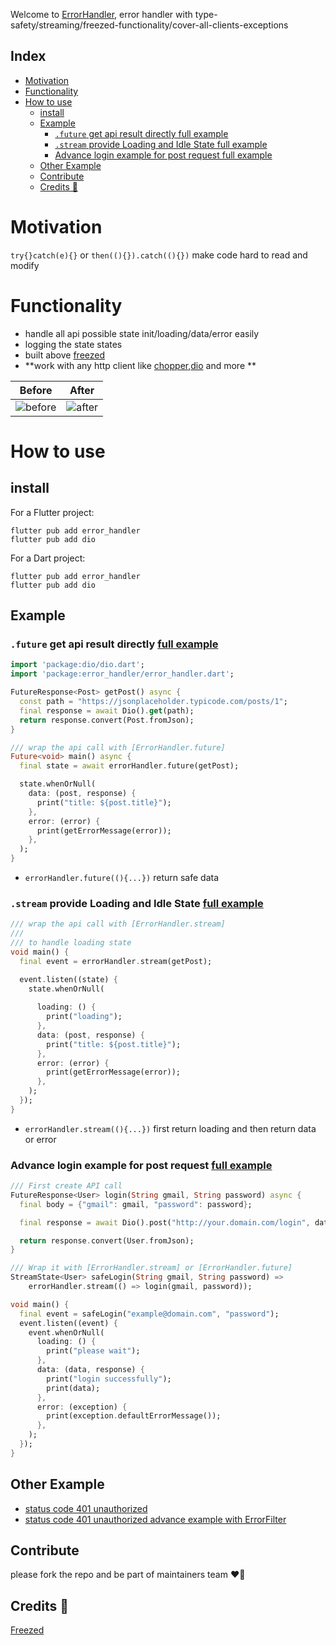Welcome to [ErrorHandler](https://pub.dev/packages/error_handler), error handler with type-safety/streaming/freezed-functionality/cover-all-clients-exceptions


## Index
- [Motivation](#motivation)
- [Functionality](#functionality)
- [How to use](#how-to-use)
  - [install](#install)
  - [Example](#example)
    - [```.future``` get api result directly full example](#future-get-api-result-directly-full-example)
    - [```.stream``` provide Loading and Idle State full example](#stream-provide-loading-and-idle-state-full-example)
    - [Advance login example for post request full example](#advance-login-example-for-post-request-full-example)
  - [Other Example](#other-example)
  - [Contribute](#contribute)
  - [Credits 🙏](#credits-)

# Motivation
```try{}catch(e){}``` or ```then((){}).catch((){})``` make code hard to read and modify

# Functionality
- handle all api possible state init/loading/data/error easily
- logging the state states
- built above [freezed](https://github.com/rrousselGit/freezed)
- **work with any http client like [chopper](https://pub.dev/packages/chopper),[dio](https://pub.dev/packages/chopper) and more **

| Before                          | After                          |
| ------------------------------- | ------------------------------ |
| ![before](readme/before.png) | ![after](readme/after.png) |


# How to use
## install

For a Flutter project:

```shell
flutter pub add error_handler
flutter pub add dio
```

For a Dart project:

```shell
flutter pub add error_handler
flutter pub add dio
```

## Example
### ```.future``` get api result directly [full example](example/error_handler_example.dart)
```dart
import 'package:dio/dio.dart';
import 'package:error_handler/error_handler.dart';

FutureResponse<Post> getPost() async {
  const path = "https://jsonplaceholder.typicode.com/posts/1";
  final response = await Dio().get(path);
  return response.convert(Post.fromJson);
}

/// wrap the api call with [ErrorHandler.future]
Future<void> main() async {
  final state = await errorHandler.future(getPost);

  state.whenOrNull(
    data: (post, response) {
      print("title: ${post.title}");
    },
    error: (error) {
      print(getErrorMessage(error));
    },
  );
}
```
  - ```errorHandler.future((){...})``` return safe data


### ```.stream``` provide Loading and Idle State [full example](example/error_handler_stream.dart)
```dart
/// wrap the api call with [ErrorHandler.stream]
///
/// to handle loading state
void main() {
  final event = errorHandler.stream(getPost);

  event.listen((state) {
    state.whenOrNull(
      
      loading: () {
        print("loading");
      },
      data: (post, response) {
        print("title: ${post.title}");
      },
      error: (error) {
        print(getErrorMessage(error));
      },
    );
  });
}
```
- ```errorHandler.stream((){...})``` first return loading and then return data or error

### Advance login example for post request [full example](example/login_example.dart)
```dart
/// First create API call
FutureResponse<User> login(String gmail, String password) async {
  final body = {"gmail": gmail, "password": password};

  final response = await Dio().post("http://your.domain.com/login", data: body);

  return response.convert(User.fromJson);
}

/// Wrap it with [ErrorHandler.stream] or [ErrorHandler.future]
StreamState<User> safeLogin(String gmail, String password) =>
    errorHandler.stream(() => login(gmail, password));

void main() {
  final event = safeLogin("example@domain.com", "password");
  event.listen((event) {
    event.whenOrNull(
      loading: () {
        print("please wait");
      },
      data: (data, response) {
        print("login successfully");
        print(data);
      },
      error: (exception) {
        print(exception.defaultErrorMessage());
      },
    );
  });
}
```

## Other Example
- [status code 401 unauthorized](example/unauthorized_401_example.dart)
- [status code 401 unauthorized advance example with ErrorFilter](example/unauthorized_401_example.dart)

## Contribute
please fork the repo and be part of maintainers team ❤️‍🔥

## Credits 🙏
[Freezed](https://github.com/rrousselGit/freezed)
